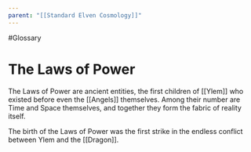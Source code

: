 ```yaml
---
parent: "[[Standard Elven Cosmology]]"
---
```

#Glossary
# The Laws of Power

The Laws of Power are ancient entities, the first children of [[Ylem]] who existed before even the [[Angels]] themselves. Among their number are Time and Space themselves, and together they form the fabric of reality itself.

The birth of the Laws of Power was the first strike in the endless conflict between Ylem and the [[Dragon]].